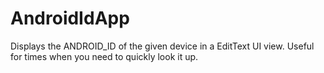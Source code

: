 AndroidIdApp
============

Displays the ANDROID_ID of the given device in a EditText UI view. Useful for times when you need to quickly look it up.